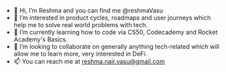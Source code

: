 - 👋 Hi, I’m Reshma and you can find me @reshmaVasu
- 👀 I’m interested in product cycles, roadmaps and user journeys which help me to solve real world problems with tech.
- 🌱 I’m currently learning how to code via CS50, Codecademy and Rocket Academy's Basics.
- 💞️ I’m looking to collaborate on generally anything tech-related which will allow me to learn more, very interested in DeFi. 
- 📫 You can reach me at reshma.nair.vasu@gmail.com

<!---
reshmaVasu/reshmaVasu is a ✨ special ✨ repository because its `README.md` (this file) appears on your GitHub profile.
You can click the Preview link to take a look at your changes.
--->

